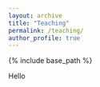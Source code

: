```yaml
---
layout: archive
title: "Teaching"
permalink: /teaching/
author_profile: true
---
```


{% include base_path %}

Hello

